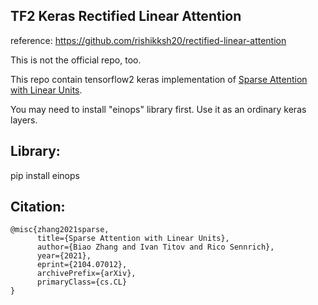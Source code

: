 ## TF2 Keras Rectified Linear Attention

reference: https://github.com/rishikksh20/rectified-linear-attention

This is not the official repo, too.

This repo contain tensorflow2 keras implementation of [Sparse Attention with Linear Units](https://arxiv.org/abs/2104.07012).

You may need to install "einops" library first.
Use it as an ordinary keras layers.


## Library:
pip install einops


## Citation:
```
@misc{zhang2021sparse,
      title={Sparse Attention with Linear Units}, 
      author={Biao Zhang and Ivan Titov and Rico Sennrich},
      year={2021},
      eprint={2104.07012},
      archivePrefix={arXiv},
      primaryClass={cs.CL}
}
```
